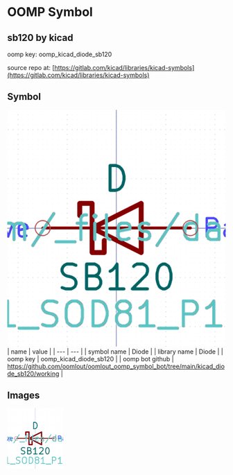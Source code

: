 # OOMP Symbol  
## sb120  by kicad  
  
oomp key: oomp_kicad_diode_sb120  
  
source repo at: [https://gitlab.com/kicad/libraries/kicad-symbols](https://gitlab.com/kicad/libraries/kicad-symbols)  
## Symbol  
  
[![working.png](working_600.png)](working.png)  
| name | value | 
| --- | --- | 
| symbol name | Diode | 
| library name | Diode | 
| oomp key | oomp_kicad_diode_sb120 | 
| oomp bot github | https://github.com/oomlout/oomlout_oomp_symbol_bot/tree/main/kicad_diode_sb120/working | 
## Images  
  
[![working.png](working_140.png)](working.png)  
